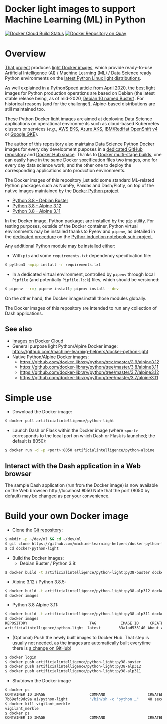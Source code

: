 Docker light images to support Machine Learning (ML) in Python
==============================================================

[![Docker Cloud Build Status](https://img.shields.io/docker/cloud/build/artificialintelligence/python-alpine)](https://hub.docker.com/repository/docker/artificialintelligence/python-alpine/general)
[![Docker Repository on Quay](https://quay.io/repository/artificialintelligence/python-alpine/status "Docker Repository on Quay")](https://quay.io/repository/artificialintelligence/python-alpine)

# Overview
[That project](https://github.com/machine-learning-helpers/docker-python-light)
produces
[light Docker images](https://hub.docker.com/repository/docker/artificialintelligence/python-light/tags),
which provide ready-to-use Artificial Intelligence (AI) / Machine Learning (ML) /
Data Science ready Python environments on the
[latest Python Linux light distributions](https://hub.docker.com/_/python).

As well explained in
[a PythonSpeed article from April 2020](https://pythonspeed.com/articles/base-image-python-docker-images/),
the best light images for Python production operations are based on Debian
(the latest stable release being, as of mid-2020,
[Debian 10 named Buster](https://www.debian.org/releases/buster/)).
For historical reasons (and for the challenge!), Alpine-based distributions
are still maintained too.

These Python Docker light images are aimed at deploying Data Science
applications on operational environments such as cloud-based Kubernetes
clusters or services (_e.g._,
[AWS EKS](https://aws.amazon.com/eks),
[Azure AKS](https://azure.microsoft.com/en-us/services/kubernetes-service/),
[IBM/RedHat OpenShift v4](https://www.redhat.com/en/openshift-4) or
[Google GKE](https://cloud.google.com/kubernetes-engine)).

The author of this repository also maintains Data Science Python Docker images
for every day development purposes in a
[dedicated GitHub repository](https://github.com/machine-learning-helpers/docker-python-jupyter/)
and
[Docker Hub space](https://hub.docker.com/repository/docker/artificialintelligence/python-jupyter).
Thanks to
[Docker multi-stage builds](https://docs.docker.com/develop/develop-images/multistage-build/),
one can easily have in the same Docker specification files two images, one for
every day data science work, and the other one to deploy the corresponding
applications onto production environments.

The Docker images of this repository just add some standard ML-related Python
packages such as NumPy, Pandas and Dash/Plotly, on top of the native images
maintained by the [Docker Python project](https://github.com/docker-library/python)
* [Python 3.8 - Debian Buster](https://github.com/docker-library/python/tree/master/3.8/buster)
* [Python 3.8 - Alpine 3.12](https://github.com/docker-library/python/tree/master/3.8/alpine3.12)
* [Python 3.8 - Alpine 3.11](https://github.com/docker-library/python/tree/master/3.8/alpine3.11)

In the Docker image, Python packages are installed by the `pip` utility. For testing purposes,
outside of the Docker container, Python virtual environments may be installed thanks to Pyenv and `pipenv`,
as detailed in the
[dedicated procedure](http://github.com/machine-learning-helpers/induction-python/tree/master/installation/virtual-env)
on the
[Python induction notebook sub-project](http://github.com/machine-learning-helpers/induction-python).

Any additional Python module may be installed either:
* With `pip` and some `requirements.txt` dependency specification file:
```bash
$ python3 -mpip install -r requirements.txt
```
* In a dedicated virtual environment, controlled by `pipenv` through local `Pipfile`
  (and potentially `Pipfile.lock`) files, which should be versioned:
```bash
$ pipenv --rm; pipenv install; pipenv install --dev
```

On the other hand, the Docker images install those modules globally.

The Docker images of this repository are intended to run any collection
of Dash applications.

## See also
* [Images on Docker Cloud](https://cloud.docker.com/u/artificialintelligence/repository/docker/artificialintelligence/python-alpine)
* General purpose light Python/Alpine Docker image:
  https://github.com/machine-learning-helpers/docker-python-light
* Native Python/Alpine Docker images:
  + https://github.com/docker-library/python/tree/master/3.8/alpine3.12
  + https://github.com/docker-library/python/tree/master/3.8/alpine3.11
  + https://github.com/docker-library/python/tree/master/3.7/alpine3.12
  + https://github.com/docker-library/python/tree/master/3.7/alpine3.11

# Simple use
* Download the Docker image:
```bash
$ docker pull artificialintelligence/python-light
```

* Launch Dash or Flask within the Docker image (where `<port>` corresponds
  to the local port on which Dash or Flask is launched; the default is 8050):
```bash
$ docker run -d -p <port>:8050 artificialintelligence/python-alpine
```

## Interact with the Dash application in a Web browser
The sample Dash application (run from the Docker image)
is now available on the Web browser: http://localhost:8050
Note that the port (8050 by default) may be changed as per your convenience.

# Build your own Docker image
* Clone the
  [Git repository](https://github.com/machine-learning-helpers/docker-python-light):
```bash
$ mkdir -p ~/dev/ml && cd ~/dev/ml
$ git clone https://github.com/machine-learning-helpers/docker-python-light.git
$ cd docker-python-light
```

* Build the Docker images:
  + Debian Buster / Python 3.8:
```bash
$ docker build -t artificialintelligence/python-light:py38-buster docker/python-3.8-buster/Dockerfile
```
  + Alpine 3.12 / Python 3.8.5:
```bash
$ docker build -t artificialintelligence/python-light:py38-alp312 docker/alpine-3.12
$ docker images

```
  + Python 3.8 Alpine 3.11:
```bash
$ docker build -t artificialintelligence/python-light:py38-alp311 docker/python-3.8-alpine-3.11
$ docker images
REPOSITORY                            TAG           IMAGE ID     CREATED            SIZE
artificialintelligence/python-light  latest        33a1ad533140 About a minute ago 500MB
```

* (Optional) Push the newly built images to Docker Hub.
  That step is usually not needed, as the images are automatically
  built everytime there is
  [a change on GitHub](https://github.com/machine-learning-helpers/docker-python-light/commits/master))
```bash
$ docker login
$ docker push artificialintelligence/python-light:py38-buster
$ docker push artificialintelligence/python-light:py38-alp312
$ docker push artificialintelligence/python-light:py38-alp311
```

* Shutdown the Docker image
```bash
$ docker ps
CONTAINER ID IMAGE                    COMMAND                   CREATED        STATUS        PORTS                  NAMES
7b69efc9dc9a ai/python-light          "/bin/sh -c 'python …"    48 seconds ago Up 47 seconds 0.0.0.0:9000->8050/tcp vigilant_merkle
$ docker kill vigilant_merkle
vigilant_merkle
$ docker ps
CONTAINER ID IMAGE                    COMMAND                   CREATED        STATUS        PORTS                  NAMES
```

